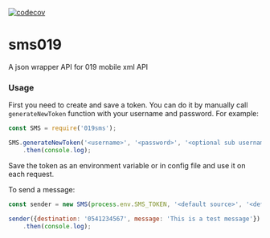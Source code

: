 [![codecov](https://codecov.io/gh/yeya/sms019/branch/main/graph/badge.svg)](https://codecov.io/gh/yeya/sms019)
# sms019
A json wrapper API for 019 mobile xml API

### Usage

First you need to create and save a token.
You can do it by manually call `generateNewToken` function with your username and password. For example:

```javascript
const SMS = require('019sms');

SMS.generateNewToken('<username>', '<password>', '<optional sub username>')
    .then(console.log);
```

Save the token as an environment variable or in config file and use it on each request.

To send a message:

```javascript
const sender = new SMS(process.env.SMS_TOKEN, '<default source>', '<default username>');

sender({destination: '0541234567', message: 'This is a test message'})
    .then(console.log);
```

